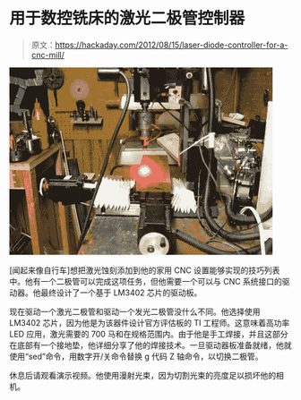 # 用于数控铣床的激光二极管控制器

> 原文：<https://hackaday.com/2012/08/15/laser-diode-controller-for-a-cnc-mill/>

![](img/7ed4e9d9f0c3dc232e79913daf7aafeb.png "laser-diode-controller-for-cnc-machine")

[闻起来像自行车]想把激光蚀刻添加到他的家用 CNC 设置能够实现的技巧列表中。他有一个二极管可以完成这项任务，但他需要一个可以与 CNC 系统接口的驱动器。他最终设计了一个基于 LM3402 芯片的驱动板。

现在驱动一个激光二极管和驱动一个发光二极管没什么不同。他选择使用 LM3402 芯片，因为他是为该器件设计官方评估板的 TI 工程师。这意味着高功率 LED 应用，激光需要的 700 马和在规格范围内。由于他是手工焊接，并且这部分在底部有一个接地垫，他详细分享了他的焊接技术。一旦驱动器板准备就绪，他就使用“sed”命令，用数字开/关命令替换 g 代码 Z 轴命令，以切换二极管。

休息后请观看演示视频。他使用漫射光束，因为切割光束的亮度足以损坏他的相机。